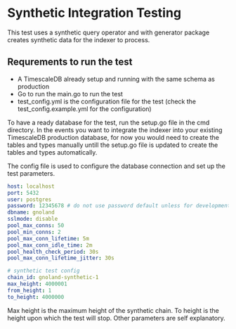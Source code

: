 # Synthetic Integration Testing

This test uses a synthetic query operator and with generator package creates synthetic data for the indexer to process. 

## Requrements to run the test

- A TimescaleDB already setup and running with the same schema as production
- Go to run the main.go to run the test
- test_config.yml is the configuration file for the test (check the test_config.example.yml for the configuration)

To have a ready database for the test, run the setup.go file in the cmd directory. In the events you want to
integrate the indexer into your existing TimescaleDB production database, for now you would need to create the
tables and types manually untill the setup.go file is updated to create the tables and types automatically.

The config file is used to configure the database connection and set up the test parameters.

```yaml
host: localhost
port: 5432
user: postgres
password: 12345678 # do not use password default unless for development or testing!!!
dbname: gnoland
sslmode: disable
pool_max_conns: 50
pool_min_conns: 2
pool_max_conn_lifetime: 5m
pool_max_conn_idle_time: 2m
pool_health_check_period: 30s
pool_max_conn_lifetime_jitter: 30s

# synthetic test config
chain_id: gnoland-synthetic-1
max_height: 4000001
from_height: 1
to_height: 4000000
```

Max height is the maximum height of the synthetic chain. To height is the height upon which the test will stop.
Other parameters are self explanatory.